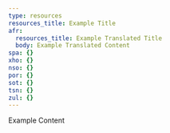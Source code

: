 ```yaml
---
type: resources
resources_title: Example Title
afr:
  resources_title: Example Translated Title
  body: Example Translated Content
spa: {}
xho: {}
nso: {}
por: {}
sot: {}
tsn: {}
zul: {}
---
```

Example Content
